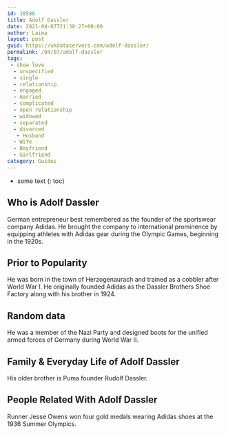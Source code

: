 ```yaml
---
id: 18586
title: Adolf Dassler
date: 2021-04-07T21:38:27+00:00
author: Laima
layout: post
guid: https://ukdataservers.com/adolf-dassler/
permalink: /04/07/adolf-dassler
tags:
 - show love
  - unspecified
  - single
  - relationship
  - engaged
  - married
  - complicated
  - open relationship
  - widowed
  - separated
  - divorced
   - Husband
  - Wife
  - Boyfriend
  - Girlfriend
category: Guides
---
```


* some text
{: toc}


## Who is Adolf Dassler
                  
                  
                  
German entrepreneur best remembered as the founder of the sportswear company Adidas. He brought the company to international prominence by equipping athletes with Adidas gear during the Olympic Games, beginning in the 1920s.
                  
              
            
              
            
                
                
                
## Prior to Popularity
                  
                  
                  
He was born in the town of Herzogenaurach and trained as a cobbler after World War I. He originally founded Adidas as the Dassler Brothers Shoe Factory along with his brother in 1924.
                  
              
            
              
            
                
                
                
## Random data
                  
                  
                  
He was a member of the Nazi Party and designed boots for the unified armed forces of Germany during World War II.
                  
              
            
              
            
                
                
                
## Family & Everyday Life of Adolf Dassler
                  
                  
                  
His older brother is Puma founder Rudolf Dassler.
                  
              
            
              
            
                
                
                
## People Related With Adolf Dassler
                  
                  
                  
Runner Jesse Owens won four gold medals wearing Adidas shoes at the 1936 Summer Olympics.
                  
              
            
              
            
                
              
            
              
              
            
            
              
            
          
          
          